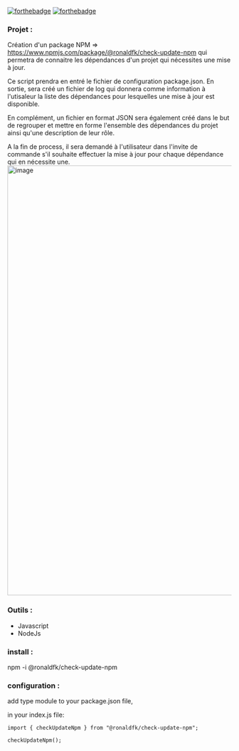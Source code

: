[![forthebadge](https://img.shields.io/badge/LinkedIn-0077B5?style=for-the-badge&logo=linkedin&logoColor=white)](https://www.linkedin.com/in/ronald-fonlebeck)
[![forthebadge](https://img.shields.io/badge/Node.js-43853D?style=for-the-badge&logo=node.js&logoColor=white)](https://forthebadge.com)

### Projet :
Création d'un package NPM => https://www.npmjs.com/package/@ronaldfk/check-update-npm qui permetra de connaitre les dépendances d'un projet qui nécessites une mise à jour.

Ce script prendra en entré le fichier de configuration package.json.
En sortie, sera créé un fichier de log qui donnera comme information à l'utisaleur la liste des dépendances pour lesquelles une mise à jour est disponible.

En complément, un fichier en format JSON sera également créé dans le but de regrouper et mettre en forme l'ensemble des dépendances du projet ainsi qu'une description de leur rôle.

A la fin de process, il sera demandé à l'utilisateur dans l'invite de commande s'il souhaite effectuer la mise à jour pour chaque dépendance qui en nécessite une.
<img width="966" alt="image" src="https://github.com/RonaldFK/checkUpdateNpm/assets/90004972/247db0b3-6247-42a6-a344-e3be07e2b509">

### Outils :

- Javascript
- NodeJs

### install :

npm -i @ronaldfk/check-update-npm

### configuration :
add type module to your package.json file,

in your index.js file:
```
import { checkUpdateNpm } from "@ronaldfk/check-update-npm";

checkUpdateNpm();

```

